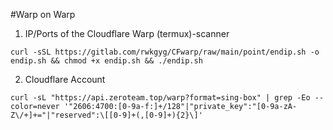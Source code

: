 #Warp on Warp
1) IP/Ports of the Cloudflare Warp (termux)-scanner
```
curl -sSL https://gitlab.com/rwkgyg/CFwarp/raw/main/point/endip.sh -o endip.sh && chmod +x endip.sh && ./endip.sh
```
2) Cloudflare Account
```
curl -sL "https://api.zeroteam.top/warp?format=sing-box" | grep -Eo --color=never '"2606:4700:[0-9a-f:]+/128"|"private_key":"[0-9a-zA-Z\/+]+="|"reserved":\[[0-9]+(,[0-9]+){2}\]'
```
